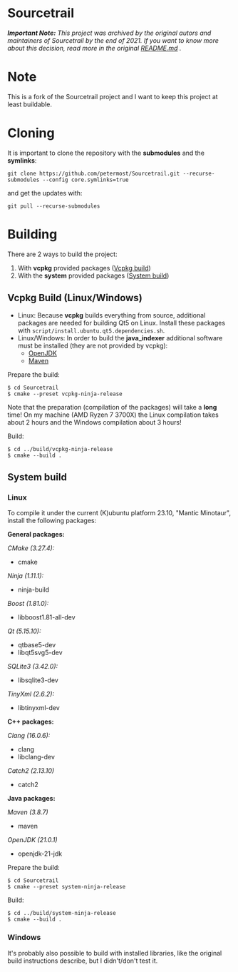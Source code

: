 # Sourcetrail

*__Important Note:__ This project was archived by the original autors and maintainers of Sourcetrail by the end of 2021. If you want to know more about this decision, read more in the original [README.md](COATI_SOFTWARE_README.md)
.*
# Note
This is a fork of the Sourcetrail project and I want to keep this project at least buildable. 

# Cloning
It is important to clone the repository with the **submodules** and the **symlinks**:
```
git clone https://github.com/petermost/Sourcetrail.git --recurse-submodules --config core.symlinks=true
```
and get the updates with:
```
git pull --recurse-submodules
```

# Building
There are 2 ways to build the project:
1. With **vcpkg** provided packages ([Vcpkg build](#vcpkg-build-linuxwindows))
2. With the **system** provided packages ([System build](#system-build))



## Vcpkg Build (Linux/Windows)
* Linux: Because **vcpkg** builds everything from source, additional packages are needed for building Qt5 on Linux. Install these packages with `script/install.ubuntu.qt5.dependencies.sh`.
* Linux/Windows: In order to build the **java_indexer** additional software must be installed (they are not provided by vcpkg):
    * [OpenJDK](https://jdk.java.net/)
    * [Maven](https://maven.apache.org/)


Prepare the build:
```
$ cd Sourcetrail
$ cmake --preset vcpkg-ninja-release
```
Note that the preparation (compilation of the packages) will take a **long** time! On my machine (AMD Ryzen 7 3700X) the Linux compilation takes about 2 hours and the Windows compilation about 3 hours!

Build:
```
$ cd ../build/vcpkg-ninja-release
$ cmake --build .
```



## System build
### Linux

To compile it under the current (K)ubuntu platform 23.10, "Mantic Minotaur", install the following packages:

**General packages:**

*CMake (3.27.4):*
* cmake

*Ninja (1.11.1):*
* ninja-build

*Boost (1.81.0):*
* libboost1.81-all-dev

*Qt (5.15.10):*
* qtbase5-dev
* libqt5svg5-dev

*SQLite3 (3.42.0):*
* libsqlite3-dev

*TinyXml (2.6.2):*
* libtinyxml-dev

**C++ packages:**

*Clang (16.0.6):*
* clang
* libclang-dev

*Catch2 (2.13.10)*
* catch2

**Java packages:**

*Maven (3.8.7)*
* maven

*OpenJDK (21.0.1)*
* openjdk-21-jdk

Prepare the build:
```
$ cd Sourcetrail
$ cmake --preset system-ninja-release
```

Build:
```
$ cd ../build/system-ninja-release
$ cmake --build .
```
### Windows
It's probably also possible to build with installed libraries, like the original build instructions describe, but I didn't/don't test it.
